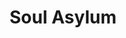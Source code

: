 ---
title: "Soul Asylum"
summary: "Soul Asylum is an American alternative rock band formed in 1981 in Minneapolis, Minnesota, best known for the Grammy-winning 1993 hit \"Runaway Train\". The band was originally called , with a lineup consisting of Dave Pirner, Dan Murphy, Karl Mueller, and Pat Morley. They changed their name to Soul Asylum in 1983. Morley was replaced by Grant Young in 1984. The band recorded three albums with Twin/Tone Records and two with A&M Records, with little commercial success. In 1992, they released the triple-platinum album Grave Dancers Union, featuring \"Runaway Train\". The band played at the inauguration of President Bill Clinton early the next year. They also scored a platinum record with the album Let Your Dim Light Shine three years later."
image: "soul-asylum.jpg"
apple_music_artist_url: "https://music.apple.com/gb/artist/soul-asylum/485551"
wikipedia_url: "none"
---